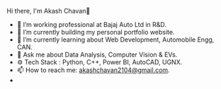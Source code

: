  Hi there, I'm Akash Chavan👋
 
- 🔭 I’m working professional at Bajaj Auto Ltd in R&D.
- 🔭 I’m currently building my personal portfolio website.
- 🌱 I’m currently learning about Web Development, Automobile Engg, CAN.
- 💬 Ask me about Data Analysis, Computer Vision & EVs.
- ⚙️ Tech Stack : Python, C++, Power BI, AutoCAD, UGNX.
- 📫 How to reach me: akashchavan2104@gmail.com.
- 
<!---
akashchavan2104/akashchavan2104 is a ✨ special ✨ repository because its `README.md` (this file) appears on your GitHub profile.
You can click the Preview link to take a look at your changes.
--->
